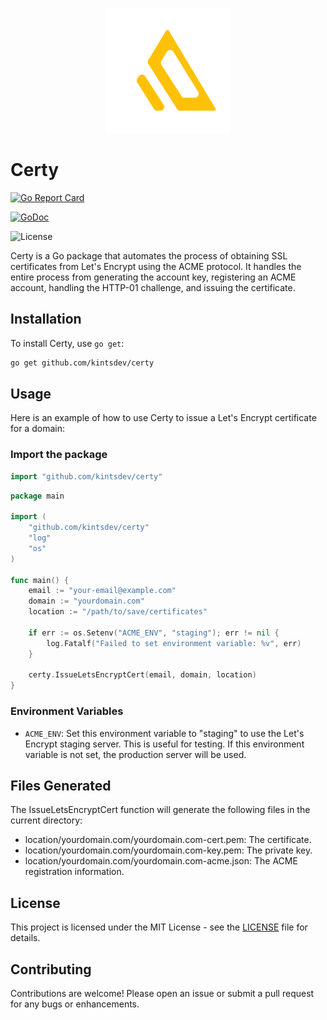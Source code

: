 <p align="center">
  <img src="logo.png" alt="Certy" width="200" height="200">
</p>


# Certy

[![Go Report Card](https://goreportcard.com/badge/github.com/kintsdev/certy)](https://goreportcard.com/report/github.com/kintsdev/certy)

[![GoDoc](https://godoc.org/github.com/kintsdev/certy?status.svg)](https://godoc.org/github.com/kintsdev/certy)

![License](https://img.shields.io/badge/License-MIT-blue.svg)

Certy is a Go package that automates the process of obtaining SSL certificates from Let's Encrypt using the ACME protocol. It handles the entire process from generating the account key, registering an ACME account, handling the HTTP-01 challenge, and issuing the certificate.

## Installation

To install Certy, use `go get`:

```sh
go get github.com/kintsdev/certy
```

## Usage

Here is an example of how to use Certy to issue a Let's Encrypt certificate for a domain:

### Import the package

```go
import "github.com/kintsdev/certy"
```

```go
package main

import (
    "github.com/kintsdev/certy"
    "log"
    "os"
)

func main() {
    email := "your-email@example.com"
    domain := "yourdomain.com"
    location := "/path/to/save/certificates"

    if err := os.Setenv("ACME_ENV", "staging"); err != nil {
        log.Fatalf("Failed to set environment variable: %v", err)
    }

    certy.IssueLetsEncryptCert(email, domain, location)
}

```

### Environment Variables

- `ACME_ENV`: Set this environment variable to "staging" to use the Let's Encrypt staging server. This is useful for testing. If this environment variable is not set, the production server will be used.

## Files Generated

The IssueLetsEncryptCert function will generate the following files in the current directory:

- location/yourdomain.com/yourdomain.com-cert.pem: The certificate.
- location/yourdomain.com/yourdomain.com-key.pem: The private key.
- location/yourdomain.com/yourdomain.com-acme.json: The ACME registration information.

## License

This project is licensed under the MIT License - see the [LICENSE](LICENSE) file for details.

## Contributing

Contributions are welcome! Please open an issue or submit a pull request for any bugs or enhancements.
